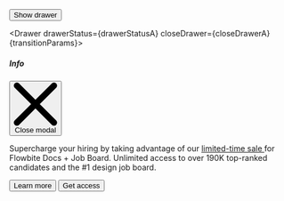 <script>
    import { Drawer, Button } from 'svelte-5-ui-lib'
    import { sineIn } from 'svelte/easing';

	let transitionParams = {
		x: -320,
		duration: 200,
		easing: sineIn
	};
    
  const drawerA = uiHelpers();
	let drawerStatusA = $state(false);
	const closeDrawerA = drawerA.close;

  $effect(() => {
		drawerStatusA = drawerA.isOpen;
	});

</script>

<div class="text-center">
    <Button onclick={drawerA.toggle}>Show drawer</Button>
</div>

<Drawer drawerStatus={drawerStatusA} closeDrawer={closeDrawerA}  {transitionParams}>
    <div class="flex items-center">
        <h5 id="drawer-label" class="inline-flex items-center mb-4 text-base font-semibold text-gray-500 dark:text-gray-400">
          <InfoCircleSolid class="w-4 h-4 me-2.5" />Info
        </h5>
        <button type="button" onclick={closeDrawerA} class="text-gray-400 bg-transparent hover:bg-gray-200 hover:text-gray-900 rounded-lg text-sm w-8 h-8 ms-auto inline-flex justify-center items-center dark:hover:bg-gray-600 dark:hover:text-white" data-modal-hide="default-modal">
            <svg class="w-3 h-3" aria-hidden="true" xmlns="http://www.w3.org/2000/svg" fill="none" viewBox="0 0 14 14">
                <path stroke="currentColor" stroke-linecap="round" stroke-linejoin="round" stroke-width="2" d="m1 1 6 6m0 0 6 6M7 7l6-6M7 7l-6 6"/>
            </svg>
            <span class="sr-only">Close modal</span>
        </button>
      </div>
      <p class="mb-6 text-sm text-gray-500 dark:text-gray-400">
        Supercharge your hiring by taking advantage of our <a href="/" class="text-primary-600 underline dark:text-primary-500 hover:no-underline"> limited-time sale </a>
        for Flowbite Docs + Job Board. Unlimited access to over 190K top-ranked candidates and the #1 design job board.
      </p>
      <div class="grid grid-cols-2 gap-4">
        <Button color="light" href="/">Learn more</Button>
        <Button href="/" class="px-4">Get access <ArrowRightOutline class="w-3.5 h-3.5 ms-2" /></Button>
      </div>    
</Drawer>